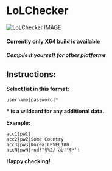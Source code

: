 LoLChecker
==========


![LoLChecker IMAGE](http://abload.de/img/unbenannt22rg7.png "LoLChecker")


#### Currently only X64 build is available ####
##### Compile it yourself for other platforms #####


## Instructions:

__Select list in this format:__

    username|password|*

__* is a wildcard for any additional data.__

__Example:__

    acc1|pw1|
    acc2|pw2|Some Country
    acc3|pw3|Korea|LEVEL100
    accN|pwN|rnd!"§%2/-äÜ!"§*'!

__Happy checking!__



